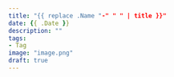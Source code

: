 ```yaml
---
title: "{{ replace .Name "-" " " | title }}"
date: {{ .Date }}
description: ""
tags:
- Tag
image: "image.png"
draft: true
---
```


